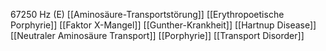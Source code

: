 67250 Hz (E)
[[Aminosäure-Transportstörung]]
[[Erythropoetische Porphyrie]]
[[Faktor X-Mangel]]
[[Gunther-Krankheit]]
[[Hartnup Disease]]
[[Neutraler Aminosäure Transport]]
[[Porphyrie]]
[[Transport Disorder]]